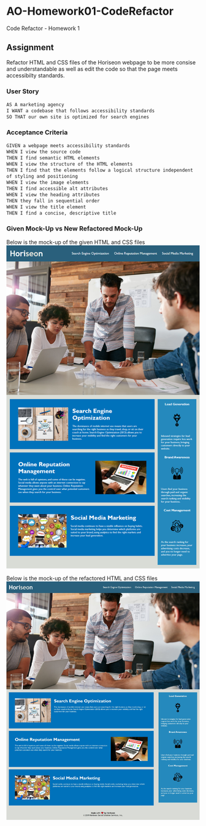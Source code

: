 # AO-Homework01-CodeRefactor
Code Refactor - Homework 1

## Assignment
Refactor HTML and CSS files of the Horiseon webpage to be more consise and understandable as well as edit the code so that the page meets accessibilty standards. 

### User Story

```
AS A marketing agency
I WANT a codebase that follows accessibility standards
SO THAT our own site is optimized for search engines
```

### Acceptance Criteria

```
GIVEN a webpage meets accessibility standards
WHEN I view the source code
THEN I find semantic HTML elements
WHEN I view the structure of the HTML elements
THEN I find that the elements follow a logical structure independent of styling and positioning
WHEN I view the image elements
THEN I find accessible alt attributes
WHEN I view the heading attributes
THEN they fall in sequential order
WHEN I view the title element
THEN I find a concise, descriptive title
```

### Given Mock-Up vs New Refactored Mock-Up
Below is the mock-up of the given HTML and CSS files
![Given Mock-Up](./assets/01-html-css-git-homework-demo.png)

Below is the mock-up of the refactored HTML and CSS files
![Refactored Mock-Up](./Screenshot.jpeg)
